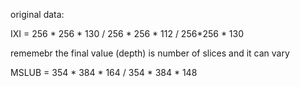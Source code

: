 
original data:

IXI = 256 * 256 * 130 / 256 * 256 * 112 / 256*256 * 130

rememebr the final value (depth) is number of slices and it can vary

MSLUB = 354 * 384 * 164 / 354 * 384 * 148
